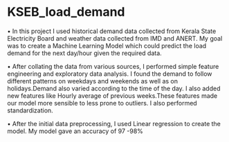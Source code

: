# KSEB_load_demand

•	In this project I used historical demand data collected from Kerala State Electricity Board and weather data collected from IMD and ANERT. My goal was to create a Machine Learning Model which could predict the load demand for the next day/hour given the required data.

•	After collating the data from various sources, I performed simple feature engineering and exploratory data analysis. I found the demand to follow different patterns on weekdays and weekends as well as on holidays.Demand also varied according to the time of the day. I also added new features like Hourly average of previous weeks.These features made our model more sensible to less prone to outliers. I also performed standardization.

•	After the initial data preprocessing, I used Linear regression to create the model. My model gave an accuracy of 97 -98%
 
